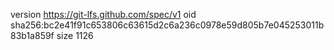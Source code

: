version https://git-lfs.github.com/spec/v1
oid sha256:bc2e41f91c653806c63615d2c6a236c0978e59d805b7e045253011b83b1a859f
size 1126
